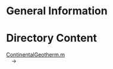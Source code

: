 # General Information

# Directory Content
[ContinentalGeotherm.m](https://github.com/LukasFuchs/FDCSGm/blob/main/Continental_Geotherm/ContinentalGeotherm.m)<br>
&emsp;->



